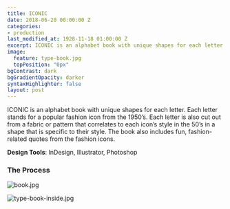 ```yaml
---
title: ICONIC
date: 2018-06-20 00:00:00 Z
categories:
- production
last_modified_at: 1928-11-18 01:00:00 Z
excerpt: ICONIC is an alphabet book with unique shapes for each letter...
image:
  feature: type-book.jpg
  topPosition: "0px"
bgContrast: dark
bgGradientOpacity: darker
syntaxHighlighter: false
layout: post
---
```


ICONIC is an alphabet book with unique shapes for each letter. Each letter stands for a popular fashion icon from the 1950’s. Each letter is also cut out from a fabric or pattern that correlates to each icon’s style in the 50’s in a shape that is specific to their style. The book also includes fun, fashion-related quotes from the fashion icons.

**Design Tools**: InDesign, Illustrator, Photoshop

### The Process

![book.jpg](/uploads/book.jpg)

![type-book-inside.jpg](/uploads/type-book-inside.jpg)